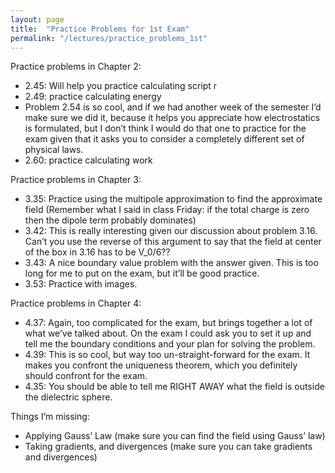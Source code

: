 ```yaml
---
layout: page
title:  "Practice Problems for 1st Exam"
permalink: "/lectures/practice_problems_1st"
---
```


Practice problems in Chapter 2:
* 2.45:  Will help you practice calculating script r
* 2.49: practice calculating energy
* Problem 2.54 is so cool, and if we had another week of the semester I’d make sure we did it, because it helps you appreciate how electrostatics is formulated, but I don’t think I would do that one to practice for the exam given that it asks you to consider a completely different set of physical laws.
* 2.60: practice calculating work

Practice problems in Chapter 3:
* 3.35: Practice using the multipole approximation to find the approximate field (Remember what I said in class Friday: if the total charge is zero then the dipole term probably dominates)
* 3.42:  This is really interesting given our discussion about problem 3.16.  Can’t you use the reverse of this argument to
say that the field at center of the box in 3.16 has to be V_0/6??
* 3.43:  A nice boundary value problem with the answer given. This is too long for me to put on the exam, but it’ll be good practice.
* 3.53: Practice with images.

Practice problems in Chapter 4:
* 4.37:  Again, too complicated for the exam, but brings together a lot of what we’ve talked about.  On the exam I could ask you to set it up and tell me the boundary conditions and your plan for solving the problem.
* 4.39: This is so cool, but way too un-straight-forward for the exam.   It makes you confront the uniqueness theorem, which you definitely should confront for the exam.
* 4.35: You should be able to tell me RIGHT AWAY what the field is outside the dielectric sphere.

Things I’m missing:
* Applying Gauss’ Law (make sure you can find the field using Gauss’ law)
* Taking gradients, and divergences (make sure you can take gradients and divergences)

